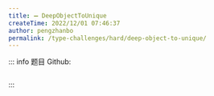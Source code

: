 ```yaml
---
title: ➖ DeepObjectToUnique
createTime: 2022/12/01 07:46:37
author: pengzhanbo
permalink: /type-challenges/hard/deep-object-to-unique/
---
```


::: info 题目
Github: []()

```ts

```

:::
